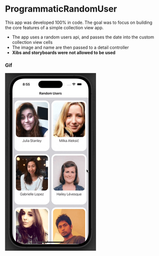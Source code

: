 # ProgrammaticRandomUser
This app was developed 100% in code. The goal was to focus on building the core features of a simple collection view app.
- The app uses a random users api, and passes the date into the custom collection view cells
- The image and name are then passed to a detail controller 
- **Xibs and storyboards were not allowed to be used**


### Gif
![RandomUsers-Gif](Assets/RandomUsersGif.gif)
